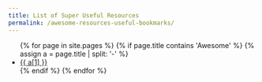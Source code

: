 ```yaml
---
title: List of Super Useful Resources
permalink: /awesome-resources-useful-bookmarks/
---
```



<ul>
  {% for page in site.pages %}
    {% if page.title contains 'Awesome' %}
	  {% assign a = page.title | split: '-' %}
          <li><a href="{{ page.url }}">{{ a[1] }}</a></li>
    {% endif %}   <!-- resource-p -->
  {% endfor %}  <!-- page -->
</ul>
